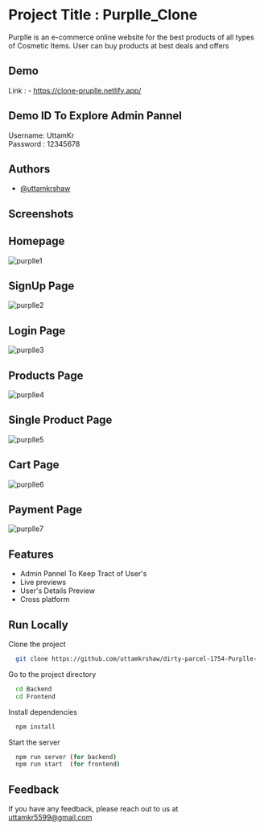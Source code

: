 
# Project Title : Purplle_Clone


Purplle is an e-commerce online website for the best products of all types of Cosmetic Items. User can buy products at best deals and offers

## Demo
Link : - https://clone-pruplle.netlify.app/

## Demo ID To Explore Admin Pannel 
Username: UttamKr  
Password : 12345678


## Authors

- [@uttamkrshaw](https://github.com/uttamkrshaw)

## Screenshots 

## Homepage

![purplle1](https://github.com/uttamkrshaw/dirty-parcel-1754-Purplle-/assets/95582034/f963df10-b8ae-4710-9b33-3353bf3ede56)

<!-- <img src="https://github.com/uttamkrshaw/dirty-parcel-1754-Purplle-/assets/95582034/53a9f94f-5300-4f89-9e63-8ce4186af48b" alt="Home" />
 -->

## SignUp Page

![purplle2](https://github.com/uttamkrshaw/dirty-parcel-1754-Purplle-/assets/95582034/d8e0c67b-d083-40e5-afc7-00c2aea29420)

<!-- <img src='https://github.com/uttamkrshaw/dirty-parcel-1754-Purplle-/assets/95582034/084ff876-f35d-4fac-898a-bf4c49761341' alt='' /> -->


## Login Page

![purplle3](https://github.com/uttamkrshaw/dirty-parcel-1754-Purplle-/assets/95582034/97d65e61-9215-4822-b436-9b2f0696e91b)

<!-- <img src="https://github.com/uttamkrshaw/dirty-parcel-1754-Purplle-/assets/95582034/6cd55b42-f36a-491e-869e-49ab3b862b51" alt="Login" />
 -->

## Products Page

![purplle4](https://github.com/uttamkrshaw/dirty-parcel-1754-Purplle-/assets/95582034/99bcca3b-faf8-4a11-8aec-d6895aa91665)


<!-- <img src="https://github.com/uttamkrshaw/dirty-parcel-1754-Purplle-/assets/95582034/9b55c9b6-f41b-48ce-9166-83e64e2481c7" alt="Shopping" /> -->


## Single Product Page

![purplle5](https://github.com/uttamkrshaw/dirty-parcel-1754-Purplle-/assets/95582034/dbd7b1bf-3f93-4890-b3f5-e3b62f8a2df1)


<!-- <img src="https://github.com/uttamkrshaw/dirty-parcel-1754-Purplle-/assets/95582034/422e51e3-cec1-4ace-b3bf-ffd9844d4f8c" alt="Mens" />
 -->

## Cart Page

![purplle6](https://github.com/uttamkrshaw/dirty-parcel-1754-Purplle-/assets/95582034/af290658-8539-4a36-b303-8b330a30aed0)


<!-- <img src="https://github.com/uttamkrshaw/dirty-parcel-1754-Purplle-/assets/95582034/250c6baf-b8e1-43ea-bf04-0ccd72c33aa7" alt="Cart" />
 -->

## Payment Page

![purplle7](https://github.com/uttamkrshaw/dirty-parcel-1754-Purplle-/assets/95582034/9ccd86f1-ead9-4d36-a9e7-d79d1d87e34d)


<!-- <img src="https://github.com/uttamkrshaw/dirty-parcel-1754-Purplle-/assets/95582034/57dd3f56-e16d-4cef-8213-a7c333e71a06" alt="Payment" /> -->


## Features

- Admin Pannel To Keep Tract of User's
- Live previews
- User's Details Preview
- Cross platform


## Run Locally

Clone the project

```bash
  git clone https://github.com/uttamkrshaw/dirty-parcel-1754-Purplle-
```

Go to the project directory

```bash
  cd Backend
  cd Frontend
```

Install dependencies

```bash
  npm install
```

Start the server

```bash
  npm run server (for backend)
  npm run start  (for frontend)
```

## Feedback

If you have any feedback, please reach out to us at uttamkr5599@gmail.com
